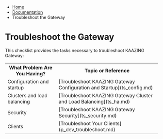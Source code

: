 -   [Home](../../index.md)
-   [Documentation](../index.md)
-   Troubleshoot the Gateway

<a name="ha_config"></a></span>Troubleshoot the Gateway
================================================================================

This checklist provides the tasks necessary to troubleshoot KAAZING Gateway:

<table class="reference">
<tr>
<th scope="col">
What Problem Are You Having?
</th>
<th scope="col">
Topic or Reference
</th>
</tr>
<tr>
<td>
Configuration and startup
</td>
<td>
[Troubleshoot KAAZING Gateway Configuration and Startup](ts_config.md)
</td>
</tr>
<tr>
<td>
Clusters and load balancing
</td>
<td>
[Troubleshoot KAAZING Gateway Cluster and Load Balancing](ts_ha.md)
</td>
</tr>
<tr>
<td>
Security
</td>
<td>
[Troubleshoot KAAZING Gateway Security](ts_security.md)
</td>
</tr>
<tr>
<td>
Clients
</td>
<td>
[Troubleshoot Your Clients](p_dev_troubleshoot.md)
</td>
</tr>

</table>



